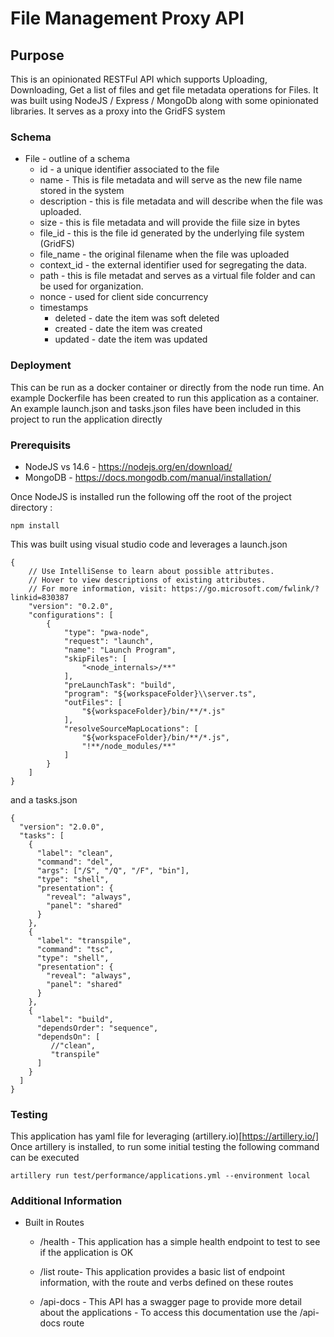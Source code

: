 # File Management Proxy API

## Purpose
This is an opinionated RESTFul API which supports Uploading, Downloading, Get a list of files and get file metadata operations for Files. It was built using NodeJS / Express / MongoDb along with some opinionated libraries. It serves as a proxy into the GridFS system

### Schema

- File - outline of a schema
    - id - a unique identifier associated to the file
    - name - This is file metadata and will serve as the new file name stored in the system
    - description - this is file metadata and will describe when the file was uploaded.
    - size - this is file metadata and will provide the fiile size in bytes
    - file_id - this is the file id generated by the underlying file system (GridFS)
    - file_name - the original filename when the file was uploaded
    - context_id - the external identifier used for segregating the data.
    - path -  this is file metadat and serves as a virtual file folder and can be used for organization.
    - nonce - used for client side concurrency
    - timestamps
      - deleted - date the item was soft deleted
      - created - date the item was created
      - updated - date the item was updated


### Deployment

This can be run as a docker container or directly from the node run time. 
An example Dockerfile has been created to run this application as a container.
An example launch.json and tasks.json files have been included in this project to run the application directly

### Prerequisits

- NodeJS vs 14.6 - https://nodejs.org/en/download/
- MongoDB - https://docs.mongodb.com/manual/installation/

Once NodeJS is installed run the following off the root of the project directory
:
```
npm install 
```

This was built using visual studio code and leverages a launch.json
```
{
    // Use IntelliSense to learn about possible attributes.
    // Hover to view descriptions of existing attributes.
    // For more information, visit: https://go.microsoft.com/fwlink/?linkid=830387
    "version": "0.2.0",
    "configurations": [
        {
            "type": "pwa-node",
            "request": "launch",
            "name": "Launch Program",
            "skipFiles": [
                "<node_internals>/**"
            ],
            "preLaunchTask": "build",
            "program": "${workspaceFolder}\\server.ts",
            "outFiles": [
                "${workspaceFolder}/bin/**/*.js"
            ],
            "resolveSourceMapLocations": [
                "${workspaceFolder}/bin/**/*.js",
                "!**/node_modules/**"
            ]
        }
    ]
}
```
and a tasks.json
```
{
  "version": "2.0.0",
  "tasks": [
    {
      "label": "clean",
      "command": "del",
      "args": ["/S", "/Q", "/F", "bin"],
      "type": "shell",
      "presentation": {
        "reveal": "always",
        "panel": "shared"
      }
    },
    {
      "label": "transpile",
      "command": "tsc",
      "type": "shell",
      "presentation": {
        "reveal": "always",
        "panel": "shared"
      }
    },
    {
      "label": "build",
      "dependsOrder": "sequence",
      "dependsOn": [
         //"clean", 
         "transpile"
      ]
    }
  ]
}

```

### Testing

This application has yaml file for leveraging (artillery.io)[https://artillery.io/] 
Once artillery is installed, to run some initial testing the following command can be executed

``
artillery run test/performance/applications.yml --environment local
``

### Additional Information

- Built in Routes
    - /health - This application has a simple health endpoint to test to see if the application is OK

    - /list route- This application provides a basic list of endpoint information, with the route and verbs defined on these routes

    - /api-docs - This API has a swagger page to provide more detail about the applications - To access this documentation use the /api-docs route